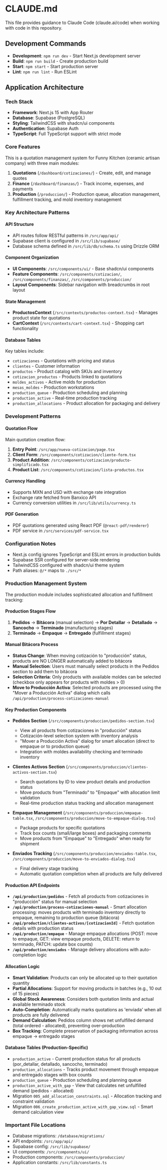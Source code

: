 # CLAUDE.md

This file provides guidance to Claude Code (claude.ai/code) when working with code in this repository.

## Development Commands

- **Development**: `npm run dev` - Start Next.js development server
- **Build**: `npm run build` - Create production build
- **Start**: `npm start` - Start production server
- **Lint**: `npm run lint` - Run ESLint

## Application Architecture

### Tech Stack
- **Framework**: Next.js 15 with App Router
- **Database**: Supabase (PostgreSQL)
- **Styling**: TailwindCSS with shadcn/ui components
- **Authentication**: Supabase Auth
- **TypeScript**: Full TypeScript support with strict mode

### Core Features
This is a quotation management system for Funny Kitchen (ceramic artisan company) with three main modules:

1. **Quotations** (`/dashboard/cotizaciones/`) - Create, edit, and manage quotes
2. **Finance** (`/dashboard/finanzas/`) - Track income, expenses, and payments
3. **Production** (`/produccion/`) - Production queue, allocation management, fulfillment tracking, and mold inventory management

### Key Architecture Patterns

#### API Structure
- API routes follow RESTful patterns in `/src/app/api/`
- Supabase client is configured in `/src/lib/supabase/`
- Database schema defined in `/src/lib/db/schema.ts` using Drizzle ORM

#### Component Organization
- **UI Components**: `/src/components/ui/` - Base shadcn/ui components
- **Feature Components**: `/src/components/cotizacion/`, `/src/components/finanzas/`, `/src/components/produccion/`
- **Layout Components**: Sidebar navigation with breadcrumbs in root layout

#### State Management
- **ProductosContext** (`/src/contexts/productos-context.tsx`) - Manages product state for quotations
- **CartContext** (`/src/contexts/cart-context.tsx`) - Shopping cart functionality

#### Database Tables
Key tables include:
- `cotizaciones` - Quotations with pricing and status
- `clientes` - Customer information
- `productos` - Product catalog with SKUs and inventory
- `cotizacion_productos` - Products linked to quotations
- `moldes_activos` - Active molds for production
- `mesas_moldes` - Production workstations
- `production_queue` - Production scheduling and planning
- `production_active` - Real-time production tracking
- `production_allocations` - Product allocation for packaging and delivery

### Development Patterns

#### Quotation Flow
Main quotation creation flow:
1. **Entry Point**: `/src/app/nueva-cotizacion/page.tsx`
2. **Client Form**: `/src/components/cotizacion/cliente-form.tsx`
3. **Product Addition**: `/src/components/cotizacion/producto-simplificado.tsx`
4. **Product List**: `/src/components/cotizacion/lista-productos.tsx`

#### Currency Handling
- Supports MXN and USD with exchange rate integration
- Exchange rate fetched from Banxico API
- Currency conversion utilities in `/src/lib/utils/currency.ts`

#### PDF Generation
- PDF quotations generated using React PDF (`@react-pdf/renderer`)
- PDF service in `/src/services/pdf-service.tsx`

### Configuration Notes
- Next.js config ignores TypeScript and ESLint errors in production builds
- Supabase SSR configured for server-side rendering
- TailwindCSS configured with shadcn/ui theme system
- Path aliases: `@/*` maps to `./src/*`

### Production Management System
The production module includes sophisticated allocation and fulfillment tracking:

#### Production Stages Flow
1. **Pedidos** → **Bitácora** (manual selection) → **Por Detallar** → **Detallado** → **Sancocho** → **Terminado** (manufacturing stages)
2. **Terminado** → **Empaque** → **Entregado** (fulfillment stages)

#### Manual Bitácora Process
- **Status Change**: When moving cotización to "producción" status, products are NO LONGER automatically added to bitácora
- **Manual Selection**: Users must manually select products in the Pedidos section to add them to bitácora
- **Selection Criteria**: Only products with available moldes can be selected (checkbox only appears for products with moldes > 0)
- **Move to Producción Activa**: Selected products are processed using the "Mover a Producción Activa" dialog which calls `/api/production/process-cotizaciones-manual`

#### Key Production Components
- **Pedidos Section** (`/src/components/produccion/pedidos-section.tsx`)
  - View all products from cotizaciones in "producción" status
  - Cotización-level selection system with inventory analysis
  - "Mover a Producción Activa" dialog for smart allocation (direct to empaque or to production queue)
  - Integration with moldes availability checking and terminado inventory

- **Clientes Activos Section** (`/src/components/produccion/clientes-activos-section.tsx`)
  - Search quotations by ID to view product details and production status
  - Move products from "Terminado" to "Empaque" with allocation limit validation
  - Real-time production status tracking and allocation management

- **Empaque Management** (`/src/components/produccion/empaque-table.tsx`, `/src/components/produccion/move-to-empaque-dialog.tsx`)
  - Package products for specific quotations
  - Track box counts (small/large boxes) and packaging comments
  - Move products from "Empaque" to "Entregado" when ready for shipment

- **Enviados Tracking** (`/src/components/produccion/enviados-table.tsx`, `/src/components/produccion/move-to-enviados-dialog.tsx`)
  - Final delivery stage tracking
  - Automatic quotation completion when all products are fully delivered

#### Production API Endpoints
- **`/api/production/pedidos`** - Fetch all products from cotizaciones in "producción" status for manual selection
- **`/api/production/process-cotizaciones-manual`** - Smart allocation processing: moves products with terminado inventory directly to empaque, remaining to production queue (bitácora)
- **`/api/production/clientes-activos/[cotizacionId]`** - Fetch quotation details with production status
- **`/api/production/empaque`** - Manage empaque allocations (POST: move to empaque, GET: view empaque products, DELETE: return to terminado, PATCH: update box counts)
- **`/api/production/enviados`** - Manage delivery allocations with auto-completion logic

#### Allocation Logic
- **Smart Validation**: Products can only be allocated up to their quotation quantity
- **Partial Allocations**: Support for moving products in batches (e.g., 10 out of 15 pieces)
- **Global Stock Awareness**: Considers both quotation limits and actual available terminado stock
- **Auto-Completion**: Automatically marks quotations as 'enviada' when all products are fully delivered
- **Demand Calculation**: Pedidos column shows net unfulfilled demand (total ordered - allocated), preventing over-production
- **Box Tracking**: Complete preservation of packaging information across empaque → entregado stages

#### Database Tables (Production-Specific)
- `production_active` - Current production status for all products (por_detallar, detallado, sancocho, terminado)
- `production_allocations` - Tracks product movement through empaque and entregado stages with box counts
- `production_queue` - Production scheduling and planning queue
- `production_active_with_gap` - View that calculates net unfulfilled demand (pedidos - allocated)
- Migration `005_add_allocation_constraints.sql` - Allocation tracking and constraint validation
- Migration `006_create_production_active_with_gap_view.sql` - Smart demand calculation view

### Important File Locations
- Database migrations: `/database/migrations/`
- API endpoints: `/src/app/api/`
- Supabase config: `/src/lib/supabase/`
- UI components: `/src/components/ui/`
- Production components: `/src/components/produccion/`
- Application constants: `/src/lib/constants.ts`